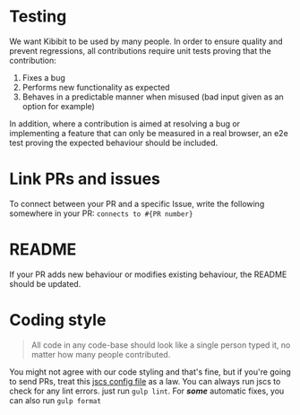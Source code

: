 # Testing

We want Kibibit to be used by many people. In order to ensure quality and prevent regressions, all contributions require unit tests proving that the contribution:

1. Fixes a bug
2. Performs new functionality as expected
3. Behaves in a predictable manner when misused (bad input given as an option for example)

In addition, where a contribution is aimed at resolving a bug or implementing a feature that can only be measured in a real browser, an e2e test proving the expected behaviour should be included.

# Link PRs and issues

To connect between your PR and a specific Issue, write the following somewhere in your PR: `connects to #{PR number}`

# README

If your PR adds new behaviour or modifies existing behaviour, the README should be updated.

# Coding style

> All code in any code-base should look like a single person typed it, no matter how many people contributed.

You might not agree with our code styling and that's fine, but if you're going to send PRs, treat this [jscs config file](.jscsrc) as a law.
You can always run jscs to check for any lint errors. just run `gulp lint`. For ***some*** automatic fixes, you can also run `gulp format`
